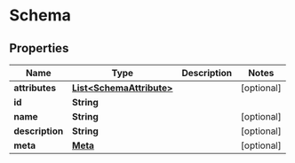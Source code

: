 

# Schema


## Properties

| Name | Type | Description | Notes |
|------------ | ------------- | ------------- | -------------|
|**attributes** | [**List&lt;SchemaAttribute&gt;**](SchemaAttribute.md) |  |  [optional] |
|**id** | **String** |  |  |
|**name** | **String** |  |  [optional] |
|**description** | **String** |  |  [optional] |
|**meta** | [**Meta**](Meta.md) |  |  [optional] |



